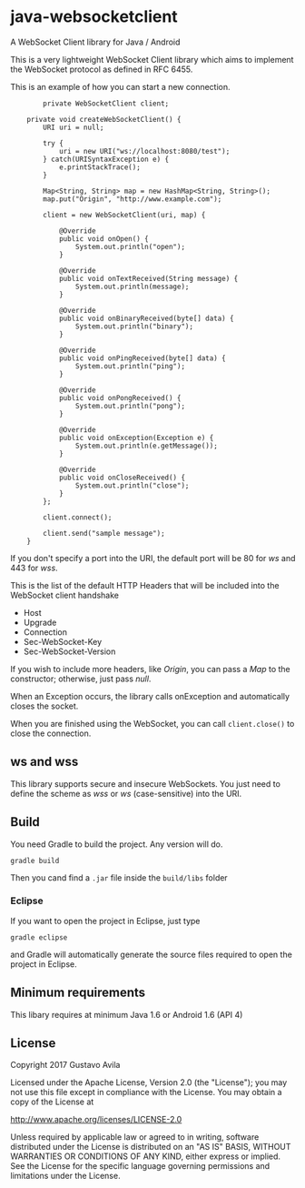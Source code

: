 # java-websocketclient
A WebSocket Client library for Java / Android

This is a very lightweight WebSocket Client library which aims to implement the WebSocket protocol as defined in RFC 6455.

This is an example of how you can start a new connection.
```
        private WebSocketClient client;
	
	private void createWebSocketClient() {
		URI uri = null;
		
		try {
			uri = new URI("ws://localhost:8080/test");
		} catch(URISyntaxException e) {
			e.printStackTrace();
		}
		
		Map<String, String> map = new HashMap<String, String>();
		map.put("Origin", "http://www.example.com");
		
		client = new WebSocketClient(uri, map) {

			@Override
			public void onOpen() {
				System.out.println("open");
			}

			@Override
			public void onTextReceived(String message) {
				System.out.println(message);
			}

			@Override
			public void onBinaryReceived(byte[] data) {
				System.out.println("binary");
			}

			@Override
			public void onPingReceived(byte[] data) {
				System.out.println("ping");
			}

			@Override
			public void onPongReceived() {
				System.out.println("pong");
			}

			@Override
			public void onException(Exception e) {
				System.out.println(e.getMessage());
			}

			@Override
			public void onCloseReceived() {
				System.out.println("close");
			}
		};
		
		client.connect();
		
		client.send("sample message");
	}
```
If you don't specify a port into the URI, the default port will be 80 for *ws* and 443 for *wss*.

This is the list of the default HTTP Headers that will be included into the WebSocket client handshake
- Host
- Upgrade
- Connection
- Sec-WebSocket-Key
- Sec-WebSocket-Version

If you wish to include more headers, like *Origin*, you can pass a *Map* to the constructor; otherwise, just pass *null*.

When an Exception occurs, the library calls onException and automatically closes the socket.

When you are finished using the WebSocket, you can call ```client.close()``` to close the connection.

## ws and wss
This library supports secure and insecure WebSockets. You just need to define the scheme as *wss* or *ws* (case-sensitive) into the URI.

## Build
You need Gradle to build the project. Any version will do.
```
gradle build
```

Then you cand find a ```.jar``` file inside the ```build/libs``` folder
### Eclipse
If you want to open the project in Eclipse, just type
```
gradle eclipse
```

and Gradle will automatically generate the source files required to open the project in Eclipse.
## Minimum requirements
This libary requires at minimum Java 1.6 or Android 1.6 (API 4)

## License

Copyright 2017 Gustavo Avila

Licensed under the Apache License, Version 2.0 (the "License");
you may not use this file except in compliance with the License.
You may obtain a copy of the License at

  http://www.apache.org/licenses/LICENSE-2.0

Unless required by applicable law or agreed to in writing, software
distributed under the License is distributed on an "AS IS" BASIS,
WITHOUT WARRANTIES OR CONDITIONS OF ANY KIND, either express or implied.
See the License for the specific language governing permissions and
limitations under the License.

